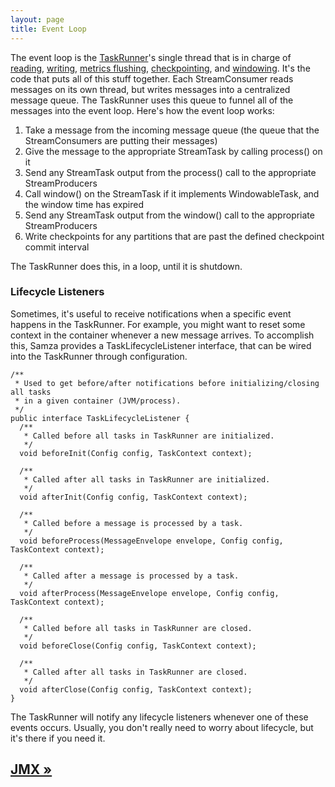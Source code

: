 ```yaml
---
layout: page
title: Event Loop
---
```


The event loop is the [TaskRunner](task-runner.html)'s single thread that is in charge of [reading](streams.html), [writing](streams.html), [metrics flushing](metrics.html), [checkpointing](checkpointing.html), and [windowing](windowing.html). It's the code that puts all of this stuff together. Each StreamConsumer reads messages on its own thread, but writes messages into a centralized message queue. The TaskRunner uses this queue to funnel all of the messages into the event loop. Here's how the event loop works:

1. Take a message from the incoming message queue (the queue that the StreamConsumers are putting their messages)
2. Give the message to the appropriate StreamTask by calling process() on it
3. Send any StreamTask output from the process() call to the appropriate StreamProducers
4. Call window() on the StreamTask if it implements WindowableTask, and the window time has expired
5. Send any StreamTask output from the window() call to the appropriate StreamProducers
6. Write checkpoints for any partitions that are past the defined checkpoint commit interval

The TaskRunner does this, in a loop, until it is shutdown.

### Lifecycle Listeners

Sometimes, it's useful to receive notifications when a specific event happens in the TaskRunner. For example, you might want to reset some context in the container whenever a new message arrives. To accomplish this, Samza provides a TaskLifecycleListener interface, that can be wired into the TaskRunner through configuration.

```
/**
 * Used to get before/after notifications before initializing/closing all tasks
 * in a given container (JVM/process).
 */
public interface TaskLifecycleListener {
  /**
   * Called before all tasks in TaskRunner are initialized.
   */
  void beforeInit(Config config, TaskContext context);

  /**
   * Called after all tasks in TaskRunner are initialized.
   */
  void afterInit(Config config, TaskContext context);

  /**
   * Called before a message is processed by a task.
   */
  void beforeProcess(MessageEnvelope envelope, Config config, TaskContext context);

  /**
   * Called after a message is processed by a task.
   */
  void afterProcess(MessageEnvelope envelope, Config config, TaskContext context);

  /**
   * Called before all tasks in TaskRunner are closed.
   */
  void beforeClose(Config config, TaskContext context);

  /**
   * Called after all tasks in TaskRunner are closed.
   */
  void afterClose(Config config, TaskContext context);
}
```

The TaskRunner will notify any lifecycle listeners whenever one of these events occurs. Usually, you don't really need to worry about lifecycle, but it's there if you need it.

## [JMX &raquo;](jmx.html)
